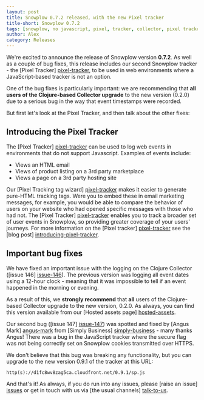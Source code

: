 ```yaml
---
layout: post
title: Snowplow 0.7.2 released, with the new Pixel tracker
title-short: Snowplow 0.7.2
tags: [snowplow, no javascript, pixel, tracker, collector, pixel tracker, tracking pixel]
author: Alex
category: Releases
---
```


We're excited to announce the release of Snowplow version **0.7.2**. As well as a couple of bug fixes, this release includes our second Snowplow tracker - the [Pixel Tracker] [pixel-tracker], to be used in web environments where a JavaScript-based tracker is not an option.

One of the bug fixes is particularly important: we are recommending that **all users of the Clojure-based Collector upgrade** to the new version (0.2.0) due to a serious bug in the way that event timestamps were recorded.

But first let's look at the Pixel Tracker, and then talk about the other fixes:

## Introducing the Pixel Tracker

The [Pixel Tracker] [pixel-tracker] can be used to log web events in environments that do not support Javascript. Examples of events include:

* Views an HTML email
* Views of product listing on a 3rd party marketplace
* Views a page on a 3rd party hosting site

Our [Pixel Tracking tag wizard] [pixel-tracker] makes it easier to generate pure-HTML tracking tags. Were you to embed these in email marketing messages, for example, you would be able to compare the behavior of users on your website who had opened specific messages with those who had not. The [Pixel Tracker] [pixel-tracker] enables you to track a broader set of user events in Snowplow, so providing greater coverage of your users' journeys. For more information on the [Pixel tracker] [pixel-tracker] see the [blog post] [introducing-pixel-tracker].

<!--more-->

## Important bug fixes

We have fixed an important issue with the logging on the Clojure Collector ([issue 146] [issue-146]). The previous version was logging all event dates using a 12-hour clock - meaning that it was impossible to tell if an event happened in the morning or evening.

As a result of this, we **strongly recommend** that **all** users of the Clojure-based Collector upgrade to the new version, 0.2.0. As always, you can find this version available from our [Hosted assets page] [hosted-assets].

Our second bug ([issue 147] [issue-147]) was spotted and fixed by [Angus Mark] [angus-mark] from [Simply Business] [simply-business] - many thanks Angus! There was a bug in the JavaScript tracker where the secure flag was not being correctly set on Snowplow cookies transmitted over HTTPS.

We don't believe that this bug was breaking any functionality, but you can upgrade to the new version 0.9.1 of the tracker at this URL:

    http(s)://d1fc8wv8zag5ca.cloudfront.net/0.9.1/sp.js

And that's it! As always, if you do run into any issues, please [raise an issue] [issues] or get in touch with us via [the usual channels] [talk-to-us].

[pixel-tracker]: /no-js-tracker.html

[issue-146]: https://github.com/snowplow/snowplow/issues/146
[hosted-assets]: https://github.com/snowplow/snowplow/wiki/Hosted-assets

[introducing-pixel-tracker]: /blog/2013/01/29/introducing-the-pixel-tracker/

[issue-147]: https://github.com/snowplow/snowplow/pull/147
[angus-mark]: https://github.com/ngsmrk
[simply-business]: http://www.simplybusiness.co.uk/

[issues]: https://github.com/snowplow/snowplow/issues
[talk-to-us]: https://github.com/snowplow/snowplow/wiki/Talk-to-us
